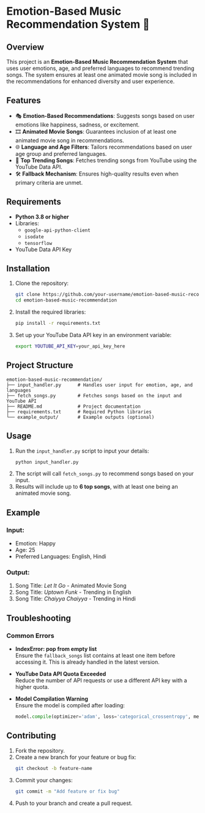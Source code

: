 
# Emotion-Based Music Recommendation System 🎵

## Overview
This project is an **Emotion-Based Music Recommendation System** that uses user emotions, age, and preferred languages to recommend trending songs. The system ensures at least one animated movie song is included in the recommendations for enhanced diversity and user experience.

## Features
- 🎭 **Emotion-Based Recommendations**: Suggests songs based on user emotions like happiness, sadness, or excitement.
- 🎞️ **Animated Movie Songs**: Guarantees inclusion of at least one animated movie song in recommendations.
- 🌐 **Language and Age Filters**: Tailors recommendations based on user age group and preferred languages.
- 🎵 **Top Trending Songs**: Fetches trending songs from YouTube using the YouTube Data API.
- 🛠️ **Fallback Mechanism**: Ensures high-quality results even when primary criteria are unmet.

## Requirements
- **Python 3.8 or higher**
- Libraries:
  - `google-api-python-client`
  - `isodate`
  - `tensorflow`
- YouTube Data API Key

## Installation
1. Clone the repository:
   ```bash
   git clone https://github.com/your-username/emotion-based-music-recommendation.git
   cd emotion-based-music-recommendation
   ```
2. Install the required libraries:
   ```bash
   pip install -r requirements.txt
   ```
3. Set up your YouTube Data API key in an environment variable:
   ```bash
   export YOUTUBE_API_KEY=your_api_key_here
   ```

## Project Structure
```
emotion-based-music-recommendation/
├── input_handler.py      # Handles user input for emotion, age, and languages
├── fetch_songs.py        # Fetches songs based on the input and YouTube API
├── README.md             # Project documentation
├── requirements.txt      # Required Python libraries
└── example_output/       # Example outputs (optional)
```

## Usage
1. Run the `input_handler.py` script to input your details:
   ```bash
   python input_handler.py
   ```
2. The script will call `fetch_songs.py` to recommend songs based on your input.
3. Results will include up to **6 top songs**, with at least one being an animated movie song.

## Example
### Input:
- Emotion: Happy
- Age: 25
- Preferred Languages: English, Hindi

### Output:
1. Song Title: *Let It Go* - Animated Movie Song
2. Song Title: *Uptown Funk* - Trending in English
3. Song Title: *Chaiyya Chaiyya* - Trending in Hindi

## Troubleshooting
### Common Errors
- **IndexError: pop from empty list**  
  Ensure the `fallback_songs` list contains at least one item before accessing it. This is already handled in the latest version.

- **YouTube Data API Quota Exceeded**  
  Reduce the number of API requests or use a different API key with a higher quota.

- **Model Compilation Warning**  
  Ensure the model is compiled after loading:
  ```python
  model.compile(optimizer='adam', loss='categorical_crossentropy', metrics=['accuracy'])
  ```

## Contributing
1. Fork the repository.
2. Create a new branch for your feature or bug fix:
   ```bash
   git checkout -b feature-name
   ```
3. Commit your changes:
   ```bash
   git commit -m "Add feature or fix bug"
   ```
4. Push to your branch and create a pull request.
